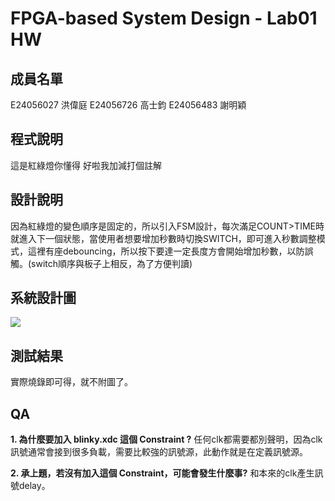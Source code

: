# FPGA-based System Design - Lab01 HW

成員名單
---
E24056027 洪偉庭
E24056726 高士鈞
E24056483 謝明穎

程式說明
---
這是紅綠燈你懂得
好啦我加減打個註解

設計說明
---
因為紅綠燈的變色順序是固定的，所以引入FSM設計，每次滿足COUNT>TIME時就進入下一個狀態，當使用者想要增加秒數時切換SWITCH，即可進入秒數調整模式，這裡有座debouncing，所以按下要達一定長度方會開始增加秒數，以防誤觸。(switch順序與板子上相反，為了方便判讀)

系統設計圖
---
![](https://i.imgur.com/YFmLVos.png)

測試結果
---
實際燒錄即可得，就不附圖了。

QA
---
**1. 為什麼要加入 blinky.xdc 這個 Constraint ?**
任何clk都需要都別聲明，因為clk訊號通常會接到很多負載，需要比較強的訊號源，此動作就是在定義訊號源。

**2. 承上題，若沒有加入這個 Constraint，可能會發生什麼事?**
和本來的clk產生訊號delay。